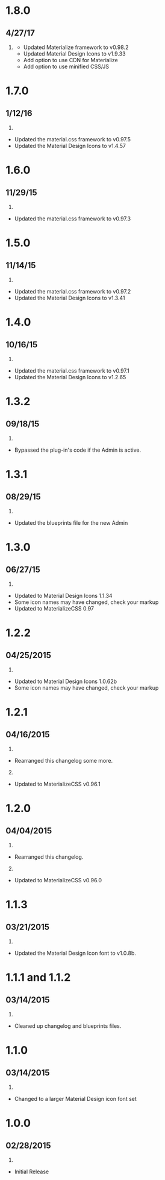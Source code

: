 # 1.8.0
## 4/27/17

1. [](#improved)
	* Updated Materialize framework to v0.98.2
	* Updated Material Design Icons to v1.9.33
	* Add option to use CDN for Materialize
	* Add option to use minified CSS/JS

# 1.7.0
## 1/12/16

1. [](#improved)
  * Updated the material.css framework to v0.97.5
  * Updated the Material Design Icons to v1.4.57


# 1.6.0
## 11/29/15

1. [](#improved)
  * Updated the material.css framework to v0.97.3


# 1.5.0
## 11/14/15

1. [](#improved)
  * Updated the material.css framework to v0.97.2
  * Updated the Material Design Icons to v1.3.41


# 1.4.0
## 10/16/15

1. [](#improved)
  * Updated the material.css framework to v0.97.1
  * Updated the Material Design Icons to v1.2.65


# 1.3.2
## 09/18/15

1. [](#bugfix)
  * Bypassed the plug-in's code if the Admin is active.


# 1.3.1
## 08/29/15

1. [](#improved)
  * Updated the blueprints file for the new Admin


# 1.3.0
## 06/27/15

1. [](#improved)
  * Updated to Material Design Icons 1.1.34
  * Some icon names may have changed, check your markup
  * Updated to MaterializeCSS 0.97


# 1.2.2
## 04/25/2015

1. [](#improved)
  * Updated to Material Design Icons 1.0.62b
  * Some icon names may have changed, check your markup


# 1.2.1
## 04/16/2015

1. [](#bugfix)
  * Rearranged this changelog some more.
2. [](#improved)
  * Updated to MaterializeCSS v0.96.1


# 1.2.0
## 04/04/2015

1. [](#bugfix)
  * Rearranged this changelog.
2. [](#improved)
  * Updated to MaterializeCSS v0.96.0


# 1.1.3
## 03/21/2015

1. [](#improved)
  * Updated the Material Design Icon font to v1.0.8b.


# 1.1.1 and 1.1.2
## 03/14/2015

1. [](#improved)
  * Cleaned up changelog and blueprints files.


# 1.1.0
## 03/14/2015

1. [](#improved)
  * Changed to a larger Material Design icon font set


# 1.0.0
## 02/28/2015

1. [](#new)
  * Initial Release
